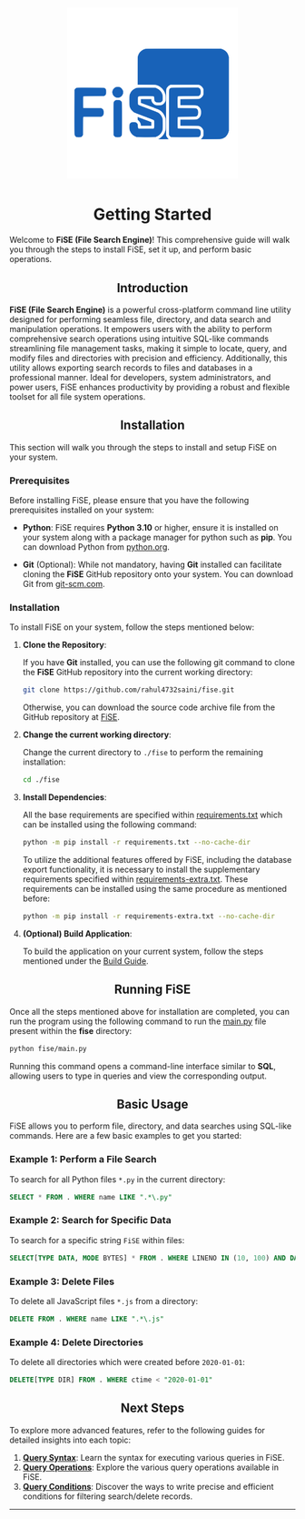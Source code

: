 <h1 align=center><img src="../assets/fise.svg" width=300></h1>

<h1 align=center>Getting Started</h1>

Welcome to **FiSE (File Search Engine)**! This comprehensive guide will walk you through the steps to install FiSE, set it up, and perform basic operations.

<h2 align=center>Introduction</h2>

**FiSE (File Search Engine)** is a powerful cross-platform command line utility designed for performing seamless file, directory, and data search and manipulation operations. It empowers users with the ability to perform comprehensive search operations using intuitive SQL-like commands streamlining file management tasks, making it simple to locate, query, and modify files and directories with precision and efficiency. Additionally, this utility allows exporting search records to files and databases in a professional manner. Ideal for developers, system administrators, and power users, FiSE enhances productivity by providing a robust and flexible toolset for all file system operations.

<h2 align=center>Installation</h2>

This section will walk you through the steps to install and setup FiSE on your system.

### Prerequisites

Before installing FiSE, please ensure that you have the following prerequisites installed on your system:

- **Python**: FiSE requires **Python 3.10** or higher, ensure it is installed on your system along with a package manager for python such as **pip**. You can download Python from [python.org](https://www.python.org/downloads/).

- **Git** (Optional): While not mandatory, having **Git** installed can facilitate cloning the **FiSE** GitHub repository onto your system. You can download Git from [git-scm.com](https://www.git-scm.com).

### Installation

To install FiSE on your system, follow the steps mentioned below:

1. **Clone the Repository**:

   If you have **Git** installed, you can use the following git command to clone the **FiSE** GitHub repository into the current working directory:

   ```bash
   git clone https://github.com/rahul4732saini/fise.git
   ```

   Otherwise, you can download the source code archive file from the GitHub repository at [FiSE](https://www.github.com/rahul4732saini/fise).

2. **Change the current working directory**:

   Change the current directory to `./fise` to perform the remaining installation:

   ```bash
   cd ./fise
   ```

3. **Install Dependencies**:

   All the base requirements are specified within [requirements.txt](../requirements/requirements.txt) which can be installed using the following command:

   ```bash
   python -m pip install -r requirements.txt --no-cache-dir
   ```

   To utilize the additional features offered by FiSE, including the database export functionality, it is necessary to install the supplementary requirements specified within [requirements-extra.txt](../requirements/requirements-extra.txt). These requirements can be installed using the same procedure as mentioned before:

   ```bash
   python -m pip install -r requirements-extra.txt --no-cache-dir
   ```

4. **(Optional) Build Application**:

   To build the application on your current system, follow the steps mentioned under the [Build Guide](./build-executable.md).

<h2 align=center>Running FiSE</h2>

Once all the steps mentioned above for installation are completed, you can run the program using the following command to run the [main.py](../fise/main.py) file present within the **fise** directory:

```bash
python fise/main.py
```

Running this command opens a command-line interface similar to **SQL**, allowing users to type in queries and view the corresponding output.

<h2 align=center>Basic Usage</h2>

FiSE allows you to perform file, directory, and data searches using SQL-like commands. Here are a few basic examples to get you started:

### Example 1: Perform a File Search

   To search for all Python files `*.py` in the current directory:

   ```SQL
   SELECT * FROM . WHERE name LIKE ".*\.py"
   ```

### Example 2: Search for Specific Data

   To search for a specific string `FiSE` within files:

   ```SQL
   SELECT[TYPE DATA, MODE BYTES] * FROM . WHERE LINENO IN (10, 100) AND DATA LIKE ".*FiSE.*"
   ```

### Example 3: Delete Files

   To delete all JavaScript files `*.js` from a directory:

   ```SQL
   DELETE FROM . WHERE name LIKE ".*\.js"
   ```

### Example 4: Delete Directories

   To delete all directories which were created before `2020-01-01`:

   ```SQL
   DELETE[TYPE DIR] FROM . WHERE ctime < "2020-01-01"
   ```

<h2 align=center>Next Steps</h2>

To explore more advanced features, refer to the following guides for detailed insights into each topic:

1. **[Query Syntax](./query/syntax.md)**: Learn the syntax for executing various queries in FiSE.
2. **[Query Operations](./query/operations.md)**: Explore the various query operations available in FiSE.
3. **[Query Conditions](./query/query-conditions.md)**: Discover the ways to write precise and efficient conditions for filtering search/delete records.

---
